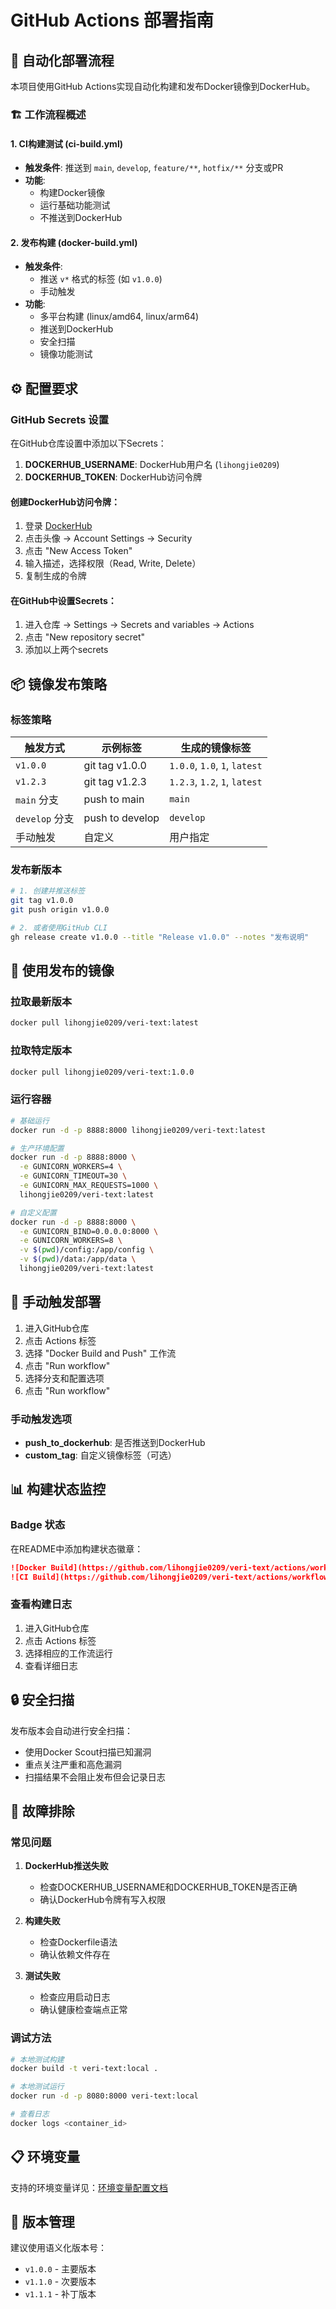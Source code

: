 # GitHub Actions 部署指南

## 🚀 自动化部署流程

本项目使用GitHub Actions实现自动化构建和发布Docker镜像到DockerHub。

### 🏗️ 工作流程概述

#### 1. CI构建测试 (ci-build.yml)
- **触发条件**: 推送到 `main`, `develop`, `feature/**`, `hotfix/**` 分支或PR
- **功能**: 
  - 构建Docker镜像
  - 运行基础功能测试
  - 不推送到DockerHub

#### 2. 发布构建 (docker-build.yml)
- **触发条件**: 
  - 推送 `v*` 格式的标签 (如 `v1.0.0`)
  - 手动触发
- **功能**:
  - 多平台构建 (linux/amd64, linux/arm64)
  - 推送到DockerHub
  - 安全扫描
  - 镜像功能测试

## ⚙️ 配置要求

### GitHub Secrets 设置

在GitHub仓库设置中添加以下Secrets：

1. **DOCKERHUB_USERNAME**: DockerHub用户名 (`lihongjie0209`)
2. **DOCKERHUB_TOKEN**: DockerHub访问令牌

#### 创建DockerHub访问令牌：
1. 登录 [DockerHub](https://hub.docker.com/)
2. 点击头像 → Account Settings → Security
3. 点击 "New Access Token"
4. 输入描述，选择权限（Read, Write, Delete）
5. 复制生成的令牌

#### 在GitHub中设置Secrets：
1. 进入仓库 → Settings → Secrets and variables → Actions
2. 点击 "New repository secret"
3. 添加以上两个secrets

## 📦 镜像发布策略

### 标签策略

| 触发方式 | 示例标签 | 生成的镜像标签 |
|---------|---------|---------------|
| `v1.0.0` | git tag v1.0.0 | `1.0.0`, `1.0`, `1`, `latest` |
| `v1.2.3` | git tag v1.2.3 | `1.2.3`, `1.2`, `1`, `latest` |
| `main` 分支 | push to main | `main` |
| `develop` 分支 | push to develop | `develop` |
| 手动触发 | 自定义 | 用户指定 |

### 发布新版本

```bash
# 1. 创建并推送标签
git tag v1.0.0
git push origin v1.0.0

# 2. 或者使用GitHub CLI
gh release create v1.0.0 --title "Release v1.0.0" --notes "发布说明"
```

## 🐳 使用发布的镜像

### 拉取最新版本
```bash
docker pull lihongjie0209/veri-text:latest
```

### 拉取特定版本
```bash
docker pull lihongjie0209/veri-text:1.0.0
```

### 运行容器
```bash
# 基础运行
docker run -d -p 8888:8000 lihongjie0209/veri-text:latest

# 生产环境配置
docker run -d -p 8888:8000 \
  -e GUNICORN_WORKERS=4 \
  -e GUNICORN_TIMEOUT=30 \
  -e GUNICORN_MAX_REQUESTS=1000 \
  lihongjie0209/veri-text:latest

# 自定义配置
docker run -d -p 8888:8000 \
  -e GUNICORN_BIND=0.0.0.0:8000 \
  -e GUNICORN_WORKERS=8 \
  -v $(pwd)/config:/app/config \
  -v $(pwd)/data:/app/data \
  lihongjie0209/veri-text:latest
```

## 🔧 手动触发部署

1. 进入GitHub仓库
2. 点击 Actions 标签
3. 选择 "Docker Build and Push" 工作流
4. 点击 "Run workflow"
5. 选择分支和配置选项
6. 点击 "Run workflow"

### 手动触发选项

- **push_to_dockerhub**: 是否推送到DockerHub
- **custom_tag**: 自定义镜像标签（可选）

## 📊 构建状态监控

### Badge 状态

在README中添加构建状态徽章：

```markdown
![Docker Build](https://github.com/lihongjie0209/veri-text/actions/workflows/docker-build.yml/badge.svg)
![CI Build](https://github.com/lihongjie0209/veri-text/actions/workflows/ci-build.yml/badge.svg)
```

### 查看构建日志

1. 进入GitHub仓库
2. 点击 Actions 标签
3. 选择相应的工作流运行
4. 查看详细日志

## 🔒 安全扫描

发布版本会自动进行安全扫描：
- 使用Docker Scout扫描已知漏洞
- 重点关注严重和高危漏洞
- 扫描结果不会阻止发布但会记录日志

## 🚨 故障排除

### 常见问题

1. **DockerHub推送失败**
   - 检查DOCKERHUB_USERNAME和DOCKERHUB_TOKEN是否正确
   - 确认DockerHub令牌有写入权限

2. **构建失败**
   - 检查Dockerfile语法
   - 确认依赖文件存在

3. **测试失败**
   - 检查应用启动日志
   - 确认健康检查端点正常

### 调试方法

```bash
# 本地测试构建
docker build -t veri-text:local .

# 本地测试运行
docker run -d -p 8080:8000 veri-text:local

# 查看日志
docker logs <container_id>
```

## 📋 环境变量

支持的环境变量详见：[环境变量配置文档](./docs/environment-variables.md)

## 🔄 版本管理

建议使用语义化版本号：
- `v1.0.0` - 主要版本
- `v1.1.0` - 次要版本  
- `v1.1.1` - 补丁版本
